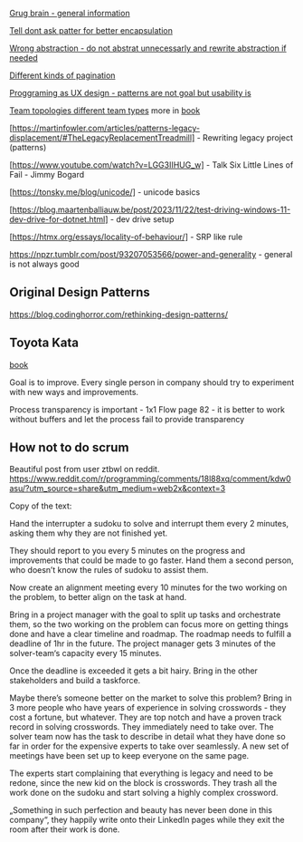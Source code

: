 [Grug brain - general information](https://grugbrain.dev/)

[Tell dont ask patter for better encapsulation](https://martinfowler.com/bliki/TellDontAsk.html)

[Wrong abstraction - do not abstrat unnecessarly and rewrite abstraction if needed](https://sandimetz.com/blog/2016/1/20/the-wrong-abstraction)

[Different kinds of pagination](https://ignaciochiazzo.medium.com/paginating-requests-in-apis-d4883d4c1c4c)

[Proggraming as UX design - patterns are not goal but usability is](https://silverhammermba.github.io/blog/2022/07/10/ui)

[Team topologies different team types](https://lucidspark.com/blog/understanding-the-4-main-team-topologies) more in [book](https://www.amazon.com/Team-Topologies-Organizing-Business-Technology/dp/1942788819) 

[https://martinfowler.com/articles/patterns-legacy-displacement/#TheLegacyReplacementTreadmill] - Rewriting legacy project (patterns)

[https://www.youtube.com/watch?v=LGG3IIHUG_w] - Talk Six Little Lines of Fail - Jimmy Bogard

[https://tonsky.me/blog/unicode/] - unicode basics

[https://blog.maartenballiauw.be/post/2023/11/22/test-driving-windows-11-dev-drive-for-dotnet.html] - dev drive setup

[https://htmx.org/essays/locality-of-behaviour/] - SRP like rule

https://npzr.tumblr.com/post/93207053566/power-and-generality - general is not always good

## Original Design Patterns

https://blog.codinghorror.com/rethinking-design-patterns/

## Toyota Kata
[book](https://www.amazon.com/Toyota-Kata-Managing-Improvement-Adaptiveness/dp/0071635238)

Goal is to improve. Every single person in company should try to experiment with new ways and improvements.

Process transparency is important -  1x1 Flow page 82 - it is better to work without buffers and let the process fail to provide transparency


## How not to do scrum
Beautiful post from user ztbwl on reddit.  https://www.reddit.com/r/programming/comments/18l88xq/comment/kdw0asu/?utm_source=share&utm_medium=web2x&context=3

Copy of the text:

Hand the interrupter a sudoku to solve and interrupt them every 2 minutes, asking them why they are not finished yet.

They should report to you every 5 minutes on the progress and improvements that could be made to go faster. Hand them a second person, who doesn’t know the rules of sudoku to assist them.

Now create an alignment meeting every 10 minutes for the two working on the problem, to better align on the task at hand.

Bring in a project manager with the goal to split up tasks and orchestrate them, so the two working on the problem can focus more on getting things done and have a clear timeline and roadmap. The roadmap needs to fulfill a deadline of 1hr in the future. The project manager gets 3 minutes of the solver-team‘s capacity every 15 minutes.

Once the deadline is exceeded it gets a bit hairy. Bring in the other stakeholders and build a taskforce.

Maybe there’s someone better on the market to solve this problem? Bring in 3 more people who have years of experience in solving crosswords - they cost a fortune, but whatever. They are top notch and have a proven track record in solving crosswords. They immediately need to take over. The solver team now has the task to describe in detail what they have done so far in order for the expensive experts to take over seamlessly. A new set of meetings have been set up to keep everyone on the same page.

The experts start complaining that everything is legacy and need to be redone, since the new kid on the block is crosswords. They trash all the work done on the sudoku and start solving a highly complex crossword.

„Something in such perfection and beauty has never been done in this company“, they happily write onto their LinkedIn pages while they exit the room after their work is done.
